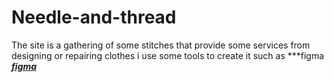# Needle-and-thread
The site is a gathering of some stitches that provide some services from designing or repairing clothes
i use some tools to create it such as ***figma
[***figma***](https://www.figma.com/file/VIWOT7WGB9U1jBK1amJedo/html.to.design-(Community)?node-id=0%3A1&t=tuQkuMDcazZ5DQSD-1)
